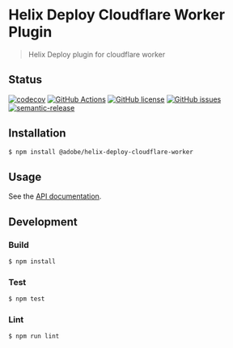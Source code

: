 # Helix Deploy Cloudflare Worker Plugin

> Helix Deploy plugin for cloudflare worker

## Status
[![codecov](https://img.shields.io/codecov/c/github/adobe/helix-deploy-cloudflare-worker.svg)](https://codecov.io/gh/adobe/helix-deploy-cloudflare-worker)
[![GitHub Actions](https://img.shields.io/github/actions/workflow/status/adobe/helix-deploy-cloudflare-worker/main.yaml)](https://github.com/adobe/helix-deploy-cloudflare-worker/actions/workflows/main.yaml)
[![GitHub license](https://img.shields.io/github/license/adobe/helix-deploy-cloudflare-worker.svg)](https://github.com/adobe/helix-deploy-cloudflare-worker/blob/master/LICENSE.txt)
[![GitHub issues](https://img.shields.io/github/issues/adobe/helix-deploy-cloudflare-worker.svg)](https://github.com/adobe/helix-deploy-cloudflare-worker/issues)
[![semantic-release](https://img.shields.io/badge/%20%20%F0%9F%93%A6%F0%9F%9A%80-semantic--release-e10079.svg)](https://github.com/semantic-release/semantic-release)

## Installation

```bash
$ npm install @adobe/helix-deploy-cloudflare-worker
```

## Usage

See the [API documentation](docs/API.md).

## Development

### Build

```bash
$ npm install
```

### Test

```bash
$ npm test
```

### Lint

```bash
$ npm run lint
```
